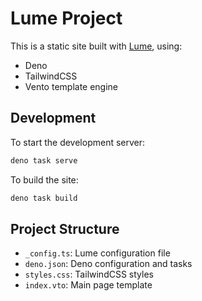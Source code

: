 # Lume Project

This is a static site built with [Lume](https://lume.land/), using:
- Deno
- TailwindCSS
- Vento template engine

## Development

To start the development server:

```bash
deno task serve
```

To build the site:

```bash
deno task build
```

## Project Structure

- `_config.ts`: Lume configuration file
- `deno.json`: Deno configuration and tasks
- `styles.css`: TailwindCSS styles
- `index.vto`: Main page template
